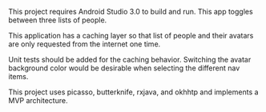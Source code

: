 

This project requires Android Studio 3.0 to build and run. This app toggles between three lists of people.

This application has a caching layer so that list of people and their avatars are only requested from the internet one time.

Unit tests should be added for the caching behavior. Switching the avatar background color would be desirable when selecting the different nav items.

This project uses picasso, butterknife, rxjava, and okhhtp and implements a MVP architecture.